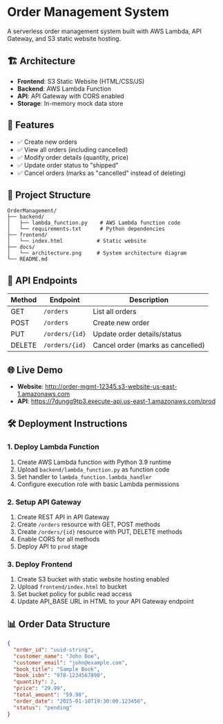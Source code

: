 # Order Management System

A serverless order management system built with AWS Lambda, API Gateway, and S3 static website hosting.

## 🏗️ Architecture

- **Frontend**: S3 Static Website (HTML/CSS/JS)
- **Backend**: AWS Lambda Function
- **API**: API Gateway with CORS enabled
- **Storage**: In-memory mock data store

## 🚀 Features

- ✅ Create new orders
- ✅ View all orders (including cancelled)
- ✅ Modify order details (quantity, price)
- ✅ Update order status to "shipped"
- ✅ Cancel orders (marks as "cancelled" instead of deleting)

## 📁 Project Structure

```
OrderManagement/
├── backend/
│   ├── lambda_function.py    # AWS Lambda function code
│   └── requirements.txt      # Python dependencies
├── frontend/
│   └── index.html           # Static website
├── docs/
│   └── architecture.png     # System architecture diagram
└── README.md
```

## 🔗 API Endpoints

| Method | Endpoint | Description |
|--------|----------|-------------|
| GET    | `/orders` | List all orders |
| POST   | `/orders` | Create new order |
| PUT    | `/orders/{id}` | Update order details/status |
| DELETE | `/orders/{id}` | Cancel order (marks as cancelled) |

## 🌐 Live Demo

- **Website**: http://order-mgmt-12345.s3-website-us-east-1.amazonaws.com
- **API**: https://7dungg9tp3.execute-api.us-east-1.amazonaws.com/prod

## 🛠️ Deployment Instructions

### 1. Deploy Lambda Function
1. Create AWS Lambda function with Python 3.9 runtime
2. Upload `backend/lambda_function.py` as function code
3. Set handler to `lambda_function.lambda_handler`
4. Configure execution role with basic Lambda permissions

### 2. Setup API Gateway
1. Create REST API in API Gateway
2. Create `/orders` resource with GET, POST methods
3. Create `/orders/{id}` resource with PUT, DELETE methods
4. Enable CORS for all methods
5. Deploy API to `prod` stage

### 3. Deploy Frontend
1. Create S3 bucket with static website hosting enabled
2. Upload `frontend/index.html` to bucket
3. Set bucket policy for public read access
4. Update API_BASE URL in HTML to your API Gateway endpoint

## 📊 Order Data Structure

```json
{
  "order_id": "uuid-string",
  "customer_name": "John Doe",
  "customer_email": "john@example.com",
  "book_title": "Sample Book",
  "book_isbn": "978-1234567890",
  "quantity": 2,
  "price": "29.99",
  "total_amount": "59.98",
  "order_date": "2025-01-10T19:30:00.123456",
  "status": "pending"
}
```